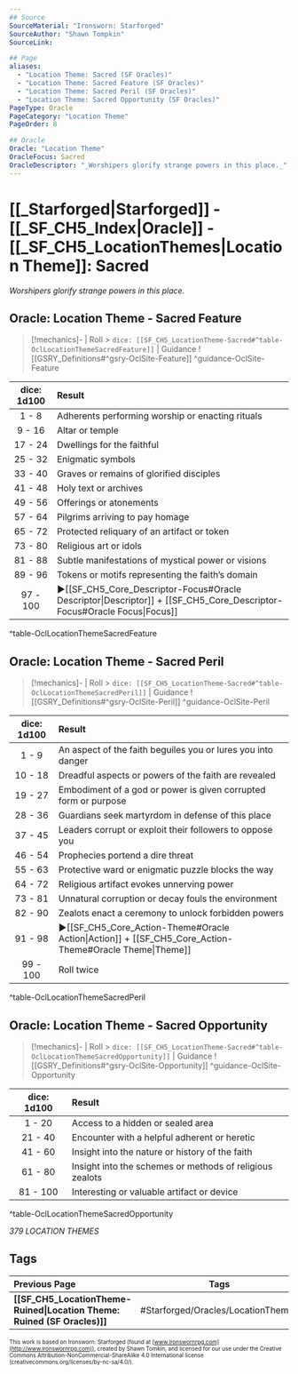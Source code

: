 ```yaml
---
## Source
SourceMaterial: "Ironsworn: Starforged"
SourceAuthor: "Shawn Tompkin"
SourceLink: 

## Page
aliases:
  - "Location Theme: Sacred (SF Oracles)"
  - "Location Theme: Sacred Feature (SF Oracles)"
  - "Location Theme: Sacred Peril (SF Oracles)"
  - "Location Theme: Sacred Opportunity (SF Oracles)"
PageType: Oracle
PageCategory: "Location Theme"
PageOrder: 8

## Oracle
Oracle: "Location Theme"
OracleFocus: Sacred
OracleDescriptor: "_Worshipers glorify strange powers in this place._"
---
```

# [[_Starforged|Starforged]] - [[_SF_CH5_Index|Oracle]] - [[_SF_CH5_LocationThemes|Location Theme]]: Sacred
_Worshipers glorify strange powers in this place._

## Oracle: Location Theme - Sacred Feature
> [!mechanics]- | Roll > `dice: [[SF_CH5_LocationTheme-Sacred#^table-OclLocationThemeSacredFeature]]` | Guidance
> ![[GSRY_Definitions#^gsry-OclSite-Feature]] ^guidance-OclSite-Feature

| dice: 1d100 | Result |
| :---: | :--- |
| 1 - 8 | Adherents performing worship or enacting rituals |
| 9 - 16 | Altar or temple |
| 17 - 24 | Dwellings for the faithful |
| 25 - 32 | Enigmatic symbols |
| 33 - 40 | Graves or remains of glorified disciples |
| 41 - 48 | Holy text or archives |
| 49 - 56 | Offerings or atonements |
| 57 - 64 | Pilgrims arriving to pay homage |
| 65 - 72 | Protected reliquary of an artifact or token |
| 73 - 80 | Religious art or idols |
| 81 - 88 | Subtle manifestations of mystical power or visions |
| 89 - 96 | Tokens or motifs representing the faith’s domain |
| 97 - 100 | ▶[[SF_CH5_Core_Descriptor-Focus#Oracle Descriptor\|Descriptor]] + [[SF_CH5_Core_Descriptor-Focus#Oracle Focus\|Focus]] |
^table-OclLocationThemeSacredFeature

## Oracle: Location Theme - Sacred Peril
> [!mechanics]- | Roll > `dice: [[SF_CH5_LocationTheme-Sacred#^table-OclLocationThemeSacredPeril]]` | Guidance
> ![[GSRY_Definitions#^gsry-OclSite-Peril]] ^guidance-OclSite-Peril

| dice: 1d100 | Result |
| :---: | :--- |
| 1 - 9 | An aspect of the faith beguiles you or lures you into danger |
| 10 - 18 | Dreadful aspects or powers of the faith are revealed |
| 19 - 27 | Embodiment of a god or power is given corrupted form or purpose |
| 28 - 36 | Guardians seek martyrdom in defense of this place |
| 37 - 45 | Leaders corrupt or exploit their followers to oppose you |
| 46 - 54 | Prophecies portend a dire threat |
| 55 - 63 | Protective ward or enigmatic puzzle blocks the way |
| 64 - 72 | Religious artifact evokes unnerving power |
| 73 - 81 | Unnatural corruption or decay fouls the environment |
| 82 - 90 | Zealots enact a ceremony to unlock forbidden powers |
| 91 - 98 | ▶[[SF_CH5_Core_Action-Theme#Oracle Action\|Action]] + [[SF_CH5_Core_Action-Theme#Oracle Theme\|Theme]] |
| 99 - 100 | Roll twice |
^table-OclLocationThemeSacredPeril

## Oracle: Location Theme - Sacred Opportunity
> [!mechanics]- | Roll > `dice: [[SF_CH5_LocationTheme-Sacred#^table-OclLocationThemeSacredOpportunity]]` | Guidance
> ![[GSRY_Definitions#^gsry-OclSite-Opportunity]] ^guidance-OclSite-Opportunity

| dice: 1d100 | Result |
| :---: | :--- |
| 1 - 20 | Access to a hidden or sealed area |
| 21 - 40 | Encounter with a helpful adherent or heretic |
| 41 - 60 | Insight into the nature or history of the faith |
| 61 - 80 | Insight into the schemes or methods of religious zealots |
| 81 - 100 | Interesting or valuable artifact or device |
^table-OclLocationThemeSacredOpportunity

*379 LOCATION THEMES*

## Tags
| Previous Page | Tags | Next Section |
|:--- |:---:| ---:|
| **[[SF_CH5_LocationTheme-Ruined\|Location Theme: Ruined (SF Oracles)]]** | #Starforged/Oracles/LocationThemes | **[[_SF_CH5_Miscellaneous\|Miscellaneous (SF Oracles)]]** |

<font size=-2>This work is based on Ironsworn: Starforged (found at [www.ironswornrpg.com](http://www.ironswornrpg.com)), created by Shawn Tomkin, and licensed for our use under the Creative Commons Attribution-NonCommercial-ShareAlike 4.0 International license  (creativecommons.org/licenses/by-nc-sa/4.0/).</font>
